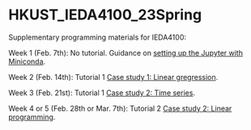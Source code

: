 # HKUST_IEDA4100_23Spring
Supplementary programming materials for IEDA4100:

Week 1 (Feb. 7th): No tutorial. Guidance on [setting up the Jupyter with Miniconda](https://github.com/jyun-bunny-honey/HKUST_IEDA4100_23Spring/blob/main/Setting%20up%20Jupyter%20with%20Miniconda.ipynb).

Week 2 (Feb. 14th): Tutorial 1 [Case study 1: Linear gregression](https://github.com/jyun-bunny-honey/HKUST_IEDA4100_23Spring/blob/main/T1%20Linear%20regression.ipynb).

Week 3 (Feb. 21st): Tutorial 1 [Case study 2: Time series](https://github.com/jyun-bunny-honey/HKUST_IEDA4100_23Spring/blob/main/T1%20Time%20series.ipynb).

Week 4 or 5 (Feb. 28th or Mar. 7th): Tutorial 2 [Case study 2: Linear programming](https://github.com/jyun-bunny-honey/HKUST_IEDA4100_23Spring/blob/main/T2%20Linear%20programming.ipynb).

